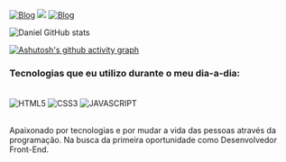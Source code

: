 


[![Blog](https://img.shields.io/badge/LinkedIn-0077B5?style=for-the-badge&logo=linkedin&logoColor=white/)](https://linkedin.com/in/danie1portela/) <a href = "mailto: danielportela.ti@gmail.com"><img src="https://img.shields.io/badge/-Gmail-%23333?style=for-the-badge&logo=gmail&logoColor=white" target="_blank"></a>
[![Blog](https://img.shields.io/badge/Instagram-E4405F?style=for-the-badge&logo=instagram&logoColor=white)](https://instagram.com/danielportela__/)


![Daniel GitHub stats](https://github-readme-stats.vercel.app/api?username=daniel-portela&show_icons=true&theme=transparent)





[![Ashutosh's github activity graph](https://github-readme-activity-graph.vercel.app/graph?username=daniel-portela&bg_color=ffffff&color=2c32dd&line=9fa2f9&point=adb7f5&area=true&hide_border=true)](https://github.com/ashutosh00710/github-readme-activity-graph)


### Tecnologias que eu utilizo durante o meu dia-a-dia:

<div style = "display: inline_block"><br/>
<img align="center" alt="HTML5" src = "https://img.shields.io/badge/HTML-239120?style=for-the-badge&logo=html5&logoColor=white" /> <img align = "center" alt = "CSS3" src = "https://img.shields.io/badge/CSS-239120?&style=for-the-badge&logo=css3&logoColor=white" /> <img align = "center" alt = "JAVASCRIPT" src = "https://img.shields.io/badge/JavaScript-F7DF1E?style=for-the-badge&logo=javascript&logoColor=black" />
</div><br/>


Apaixonado por tecnologias e por mudar a vida das pessoas através da programação.
Na busca da primeira oportunidade como Desenvolvedor Front-End.
